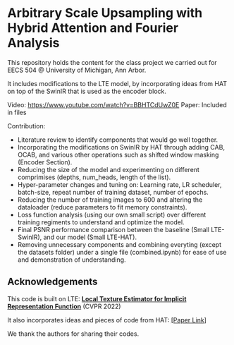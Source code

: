 # Arbitrary Scale Upsampling with Hybrid Attention and Fourier Analysis

This repository holds the content for the class project we carried out for EECS 504 @ University of Michigan, Ann Arbor.

It includes modifications to the LTE model, by incorporating ideas from HAT on top of the SwinIR that is used as the encoder block.

Video: https://www.youtube.com/watch?v=BBHTCdUwZ0E
Paper: Included in files

Contribution: 
- Literature review to identify components that would go well together. 
- Incorporating the modifications on SwinIR by HAT through adding CAB, OCAB, and various other operations such as shifted window masking (Encoder Section).
- Reducing the size of the model and experimenting on different comprimises (depths, num_heads, length of the list).
- Hyper-parameter changes and tuning on: Learning rate, LR scheduler, batch-size, repeat number of training dataset, number of epochs.
- Reducing the number of training images to 600 and altering the dataloader (reduce parameters to fit memory constraints).
- Loss function analysis (using our own small script) over different training regiments to understand and optimize the model.
- Final PSNR performance comparison between the baseline (Small LTE-SwinIR), and our model (Small LTE-HAT).
- Removing unnecessary components and combining everyting (except the datasets folder) under a single file (combined.ipynb) for ease of use and demonstration of understanding.

## Acknowledgements
This code is built on LTE: 
[**Local Texture Estimator for Implicit Representation Function**](https://ipl.dgist.ac.kr/LTE_cvpr.pdf) (CVPR 2022)

It also incorporates ideas and pieces of code from HAT:
[[Paper Link]](https://arxiv.org/abs/2205.04437) 

We thank the authors for sharing their codes.

